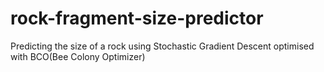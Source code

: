# rock-fragment-size-predictor
Predicting the size of a rock using Stochastic Gradient Descent optimised with BCO(Bee Colony Optimizer)
